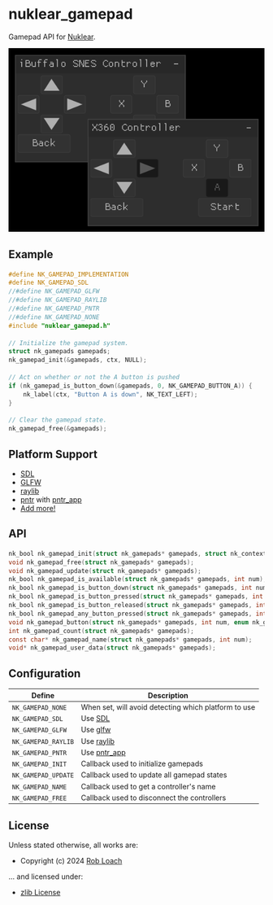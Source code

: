 # nuklear_gamepad

Gamepad API for [Nuklear](https://github.com/Immediate-Mode-UI/Nuklear).

![Screenshot](demo/common/nuklear_gamepad_demo.png)

## Example

``` c
#define NK_GAMEPAD_IMPLEMENTATION
#define NK_GAMEPAD_SDL
//#define NK_GAMEPAD_GLFW
//#define NK_GAMEPAD_RAYLIB
//#define NK_GAMEPAD_PNTR
//#define NK_GAMEPAD_NONE
#include "nuklear_gamepad.h"

// Initialize the gamepad system.
struct nk_gamepads gamepads;
nk_gamepad_init(&gamepads, ctx, NULL);

// Act on whether or not the A button is pushed
if (nk_gamepad_is_button_down(&gamepads, 0, NK_GAMEPAD_BUTTON_A)) {
    nk_label(ctx, "Button A is down", NK_TEXT_LEFT);
}

// Clear the gamepad state.
nk_gamepad_free(&gamepads);
```

## Platform Support

- [SDL](https://www.libsdl.org/)
- [GLFW](https://www.glfw.org/)
- [raylib](https://www.raylib.com/)
- [pntr](https://github.com/robloach/pntr) with [pntr_app](https://github.com/robloach/pntr_app)
- [Add more!](https://github.com/RobLoach/nuklear_gamepad/issues)

## API

``` c
nk_bool nk_gamepad_init(struct nk_gamepads* gamepads, struct nk_context* ctx, void* user_data);
void nk_gamepad_free(struct nk_gamepads* gamepads);
void nk_gamepad_update(struct nk_gamepads* gamepads);
nk_bool nk_gamepad_is_available(struct nk_gamepads* gamepads, int num);
nk_bool nk_gamepad_is_button_down(struct nk_gamepads* gamepads, int num, enum nk_gamepad_button button);
nk_bool nk_gamepad_is_button_pressed(struct nk_gamepads* gamepads, int num, enum nk_gamepad_button button);
nk_bool nk_gamepad_is_button_released(struct nk_gamepads* gamepads, int num, enum nk_gamepad_button button);
nk_bool nk_gamepad_any_button_pressed(struct nk_gamepads* gamepads, int num, int* out_num, enum nk_gamepad_button* out_button);
void nk_gamepad_button(struct nk_gamepads* gamepads, int num, enum nk_gamepad_button button, nk_bool down);
int nk_gamepad_count(struct nk_gamepads* gamepads);
const char* nk_gamepad_name(struct nk_gamepads* gamepads, int num);
void* nk_gamepad_user_data(struct nk_gamepads* gamepads);
```

## Configuration

| Define | Description |
| ------ | ----------- |
| `NK_GAMEPAD_NONE`   | When set, will avoid detecting which platform to use |
| `NK_GAMEPAD_SDL`    | Use [SDL](https://www.libsdl.org/) |
| `NK_GAMEPAD_GLFW`   | Use [glfw](https://www.glfw.org/) |
| `NK_GAMEPAD_RAYLIB` | Use [raylib](https://github.com/raysan5/raylib) |
| `NK_GAMEPAD_PNTR`   | Use [pntr_app](https://github.com/robloach/pntr_app) |
| `NK_GAMEPAD_INIT`   | Callback used to initialize gamepads |
| `NK_GAMEPAD_UPDATE` | Callback used to update all gamepad states |
| `NK_GAMEPAD_NAME`   | Callback used to get a controller's name |
| `NK_GAMEPAD_FREE`   | Callback used to disconnect the controllers |

## License

Unless stated otherwise, all works are:

- Copyright (c) 2024 [Rob Loach](https://robloach.net)

... and licensed under:

- [zlib License](LICENSE)
